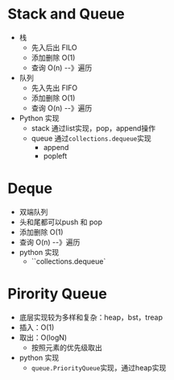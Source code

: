 # Stack and Queue

- 栈
  - 先入后出 FILO
  - 添加删除 O(1)
  - 查询 O(n)   --》遍历
- 队列
  - 先入先出 FIFO
  - 添加删除 O(1)
  - 查询 O(n)   --》遍历
- Python 实现
  - stack 通过list实现，pop，append操作
  - queue 通过`collections.dequeue`实现
    - append
    - popleft

# Deque

- 双端队列 
- 头和尾都可以push 和 pop
- 添加删除 O(1)
- 查询 O(n)   --》遍历
- python 实现
  - ``collections.dequeue`



# Pirority Queue

- 底层实现较为多样和复杂：heap，bst，treap
- 插入：O(1)
- 取出：O(logN)
  - 按照元素的优先级取出
- python 实现
  - `queue.PriorityQueue`实现，通过heap实现